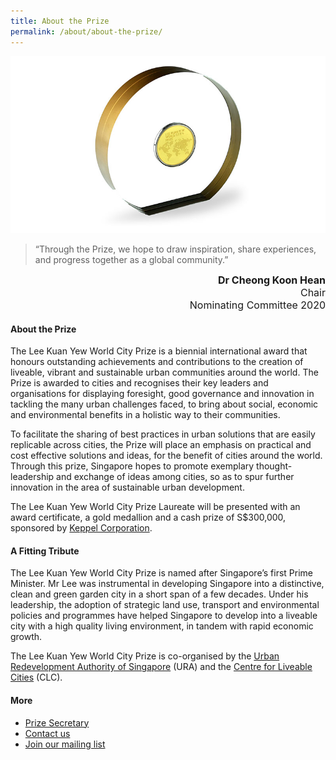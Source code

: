 ```yaml
---
title: About the Prize
permalink: /about/about-the-prize/
---
```


![medallion](/images/medallion-800.jpg)

> “Through the Prize, we hope to draw inspiration, share experiences, and progress together as a global community.”

<div align="right"><font size="3"><b>Dr Cheong Koon Hean</b><br>
Chair<br>
  Nominating Committee 2020</font></div>

#### **About the Prize**

The Lee Kuan Yew World City Prize is a biennial international award that honours outstanding achievements and contributions to the creation of liveable, vibrant and sustainable urban communities around the world. The Prize is awarded to cities and recognises their key leaders and organisations for displaying foresight, good governance and innovation in tackling the many urban challenges faced, to bring about social, economic and environmental benefits in a holistic way to their communities.

To facilitate the sharing of best practices in urban solutions that are easily replicable across cities, the Prize will place an emphasis on practical and cost effective solutions and ideas, for the benefit of cities around the world. Through this prize, Singapore hopes to promote exemplary thought-leadership and exchange of ideas among cities, so as to spur further innovation in the area of sustainable urban development.

The Lee Kuan Yew World City Prize Laureate will be presented with an award certificate, a gold medallion and a cash prize of S$300,000, sponsored by  [Keppel Corporation](/about/prize-sponsor/).

#### **A Fitting Tribute**

The Lee Kuan Yew World City Prize is named after Singapore’s first Prime Minister. Mr Lee was instrumental in developing Singapore into a distinctive, clean and green garden city in a short span of a few decades. Under his leadership, the adoption of strategic land use, transport and environmental policies and programmes have helped Singapore to develop into a liveable city with a high quality living environment, in tandem with rapid economic growth.

The Lee Kuan Yew World City Prize is co-organised by the [Urban Redevelopment Authority of Singapore](/about/organisers/ura/) (URA) and the [Centre for Liveable Cities](/about/organisers/clc/) (CLC). 

#### **More**

- [Prize Secretary](/about/prize-secretary/)
- [Contact us](/contact-us/) 
- [Join our mailing list](https://go.gov.sg/newsletter)
